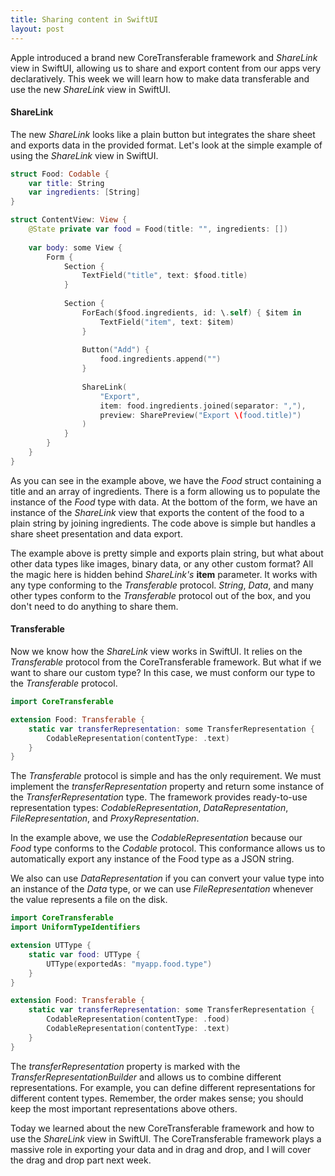 ```yaml
---
title: Sharing content in SwiftUI 
layout: post
---
```


Apple introduced a brand new CoreTransferable framework and *ShareLink* view in SwiftUI, allowing us to share and export content from our apps very declaratively. This week we will learn how to make data transferable and use the new *ShareLink* view in SwiftUI.

#### ShareLink
The new *ShareLink* looks like a plain button but integrates the share sheet and exports data in the provided format. Let's look at the simple example of using the *ShareLink* view in SwiftUI.

```swift
struct Food: Codable {
    var title: String
    var ingredients: [String]
}

struct ContentView: View {
    @State private var food = Food(title: "", ingredients: [])
    
    var body: some View {
        Form {
            Section {
                TextField("title", text: $food.title)
            }
            
            Section {
                ForEach($food.ingredients, id: \.self) { $item in
                    TextField("item", text: $item)
                }
                
                Button("Add") {
                    food.ingredients.append("")
                }
                
                ShareLink(
                    "Export",
                    item: food.ingredients.joined(separator: ","),
                    preview: SharePreview("Export \(food.title)")
                )
            }
        }
    }
}
```

As you can see in the example above, we have the *Food* struct containing a title and an array of ingredients. There is a form allowing us to populate the instance of the *Food* type with data. At the bottom of the form, we have an instance of the *ShareLink* view that exports the content of the food to a plain string by joining ingredients. The code above is simple but handles a share sheet presentation and data export.

The example above is pretty simple and exports plain string, but what about other data types like images, binary data, or any other custom format? All the magic here is hidden behind *ShareLink's* **item** parameter. It works with any type conforming to the *Transferable* protocol. *String*, *Data*, and many other types conform to the *Transferable* protocol out of the box, and you don't need to do anything to share them.

#### Transferable
Now we know how the *ShareLink* view works in SwiftUI. It relies on the *Transferable* protocol from the CoreTransferable framework. But what if we want to share our custom type? In this case, we must conform our type to the *Transferable* protocol.

```swift
import CoreTransferable

extension Food: Transferable {
    static var transferRepresentation: some TransferRepresentation {
        CodableRepresentation(contentType: .text)
    }
}
```

The *Transferable* protocol is simple and has the only requirement. We must implement the *transferRepresentation* property and return some instance of the *TransferRepresentation* type. The framework provides ready-to-use representation types: *CodableRepresentation*, *DataRepresentation*, *FileRepresentation*, and *ProxyRepresentation*.

In the example above, we use the *CodableRepresentation* because our *Food* type conforms to the *Codable* protocol. This conformance allows us to automatically export any instance of the Food type as a JSON string.

We also can use *DataRepresentation* if you can convert your value type into an instance of the *Data* type, or we can use *FileRepresentation* whenever the value represents a file on the disk.

```swift
import CoreTransferable
import UniformTypeIdentifiers

extension UTType {
    static var food: UTType {
        UTType(exportedAs: "myapp.food.type")
    }
}

extension Food: Transferable {
    static var transferRepresentation: some TransferRepresentation {
        CodableRepresentation(contentType: .food)
        CodableRepresentation(contentType: .text)
    }
}
```

The *transferRepresentation* property is marked with the *TransferRepresentationBuilder* and allows us to combine different representations. For example, you can define different representations for different content types. Remember, the order makes sense; you should keep the most important representations above others.

Today we learned about the new CoreTransferable framework and how to use the *ShareLink* view in SwiftUI. The CoreTransferable framework plays a massive role in exporting your data and in drag and drop, and I will cover the drag and drop part next week.
